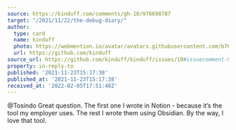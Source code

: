 ```yaml
---
source: https://kinduff.com/comments/gh-10/976698787
target: "/2021/11/22/the-debug-diary/"
author:
  type: card
  name: kinduff
  photo: https://webmention.io/avatar/avatars.githubusercontent.com/b764efcfb4dbd67e4f3eb79d163cd50387174891267200bea727ea5b4c8bd6dc.png
  url: https://github.com/kinduff
source_url: https://github.com/kinduff/kinduff/issues/10#issuecomment-976698787
property: in-reply-to
published: '2021-11-23T15:17:38'
published_at: '2021-11-23T15:17:38'
received_at: '2022-02-05T17:51:48Z'
---
```


@Tosindo Great question. The first one I wrote in Notion - because it’s the tool my employer uses. The rest I wrote them using Obsidian. By the way, I love that tool.